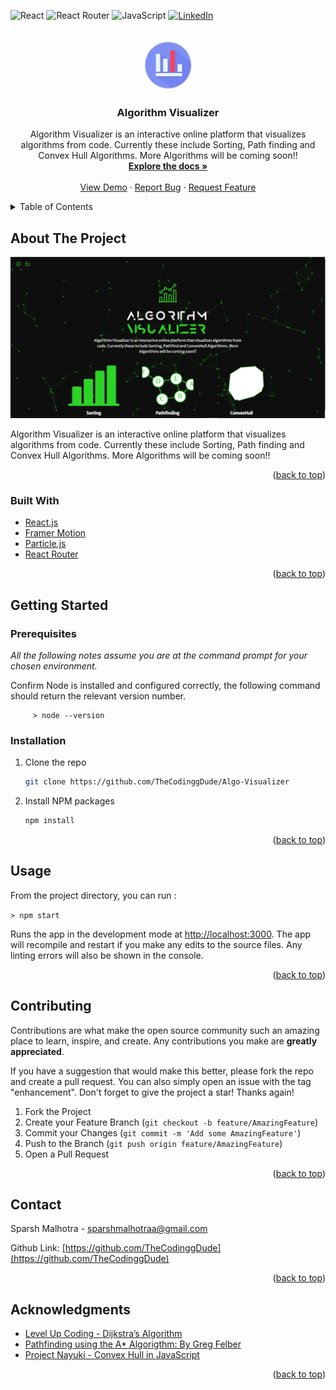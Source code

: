 <div id="top"></div>
<!--
*** Thanks for checking out the Best-README-Template. If you have a suggestion
*** that would make this better, please fork the repo and create a pull request
*** or simply open an issue with the tag "enhancement".
*** Don't forget to give the project a star!
*** Thanks again! Now go create something AMAZING! :D
-->

<!-- PROJECT SHIELDS -->
<!--
*** I'm using markdown "reference style" links for readability.
*** Reference links are enclosed in brackets [ ] instead of parentheses ( ).
*** See the bottom of this document for the declaration of the reference variables
*** for contributors-url, forks-url, etc. This is an optional, concise syntax you may use.
*** https://www.markdownguide.org/basic-syntax/#reference-style-links
-->

![React](https://img.shields.io/badge/react-%2320232a.svg?style=for-the-badge&logo=react&logoColor=%2361DAFB)
![React Router](https://img.shields.io/badge/React_Router-CA4245?style=for-the-badge&logo=react-router&logoColor=white)
![JavaScript](https://img.shields.io/badge/javascript-%23323330.svg?style=for-the-badge&logo=javascript&logoColor=%23F7DF1E)
[![LinkedIn][linkedin-shield]][linkedin-url]

<!-- PROJECT LOGO -->
<br />
<div align="center">
  <a href="https://github.com/TheCodinggDude/Algo-Visualizer">
    <img src="public/Logo.png" alt="Logo" width="80" height="80">
  </a>

<h3 align="center">Algorithm Visualizer</h3>

  <p align="center">
    Algorithm Visualizer is an interactive online platform that visualizes algorithms from code. Currently these include Sorting, Path finding and Convex Hull Algorithms. More Algorithms will be coming soon!!
    <br />
    <a href="https://github.com/TheCodinggDude/Algo-Visualizer"><strong>Explore the docs »</strong></a>
    <br />
    <br />
    <a href="https://algo-visualizer-sparsh.vercel.app/">View Demo</a>
    ·
    <a href="https://github.com/TheCodinggDude/Algo-Visualizer/issues">Report Bug</a>
    ·
    <a href="https://github.com/TheCodinggDude/Algo-Visualizer/issues">Request Feature</a>
  </p>
</div>

<!-- TABLE OF CONTENTS -->
<details>
  <summary>Table of Contents</summary>
  <ol>
    <li>
      <a href="#about-the-project">About The Project</a>
      <ul>
        <li><a href="#built-with">Built With</a></li>
      </ul>
    </li>
    <li>
      <a href="#getting-started">Getting Started</a>
      <ul>
        <li><a href="#prerequisites">Prerequisites</a></li>
        <li><a href="#installation">Installation</a></li>
      </ul>
    </li>
    <li><a href="#usage">Usage</a></li>
    <!-- <li><a href="#roadmap">Roadmap</a></li> -->
    <li><a href="#contributing">Contributing</a></li>
    <!-- <li><a href="#license">License</a></li> -->
    <li><a href="#contact">Contact</a></li>
    <li><a href="#acknowledgments">Acknowledgments</a></li>
  </ol>
</details>

<!-- ABOUT THE PROJECT -->

## About The Project

[![Product Name Screen Shot][product-screenshot]](https://algo-visualizer-sparsh.vercel.app/)

Algorithm Visualizer is an interactive online platform that visualizes algorithms from code. Currently these include Sorting, Path finding and Convex Hull Algorithms. More Algorithms will be coming soon!!

<p align="right">(<a href="#top">back to top</a>)</p>

### Built With

- [React.js](https://reactjs.org/)
- [Framer Motion](https://www.framer.com/motion/)
- [Particle.js](https://vincentgarreau.com/particles.js/)
- [React Router](https://reactrouter.com/)

<p align="right">(<a href="#top">back to top</a>)</p>

<!-- GETTING STARTED -->

## Getting Started

### Prerequisites

_All the following notes assume you are at the command prompt for your chosen environment._

Confirm Node is installed and configured correctly, the following command should return the relevant version number.

```
     > node --version
```

### Installation

1. Clone the repo
   ```sh
   git clone https://github.com/TheCodinggDude/Algo-Visualizer
   ```
2. Install NPM packages
   ```sh
   npm install
   ```

<p align="right">(<a href="#top">back to top</a>)</p>

<!-- USAGE EXAMPLES -->

## Usage

From the project directory, you can run :

`> npm start`

Runs the app in the development mode at [http://localhost:3000](http://localhost:3000). The app will recompile and restart if you make any edits to the source files. Any linting errors will also be shown in the console.

<p align="right">(<a href="#top">back to top</a>)</p>

<!-- ROADMAP -->

<!-- ## Roadmap

- [ ] Feature 1
- [ ] Feature 2
- [ ] Feature 3
  - [ ] Nested Feature

See the [open issues](https://github.com/github_username/repo_name/issues) for a full list of proposed features (and known issues).

<p align="right">(<a href="#top">back to top</a>)</p> -->

<!-- CONTRIBUTING -->

## Contributing

Contributions are what make the open source community such an amazing place to learn, inspire, and create. Any contributions you make are **greatly appreciated**.

If you have a suggestion that would make this better, please fork the repo and create a pull request. You can also simply open an issue with the tag "enhancement".
Don't forget to give the project a star! Thanks again!

1. Fork the Project
2. Create your Feature Branch (`git checkout -b feature/AmazingFeature`)
3. Commit your Changes (`git commit -m 'Add some AmazingFeature'`)
4. Push to the Branch (`git push origin feature/AmazingFeature`)
5. Open a Pull Request

<p align="right">(<a href="#top">back to top</a>)</p>

<!-- LICENSE -->

<!-- ## License

Distributed under the MIT License. See `LICENSE.txt` for more information.

<p align="right">(<a href="#top">back to top</a>)</p> -->

<!-- CONTACT -->

## Contact

Sparsh Malhotra - sparshmalhotraa@gmail.com

Github Link: [https://github.com/TheCodinggDude](https://github.com/TheCodinggDude)

<p align="right">(<a href="#top">back to top</a>)</p>

<!-- ACKNOWLEDGMENTS -->

## Acknowledgments

- [Level Up Coding - Dijkstra’s Algorithm](https://levelup.gitconnected.com/finding-the-shortest-path-in-javascript-dijkstras-algorithm-8d16451eea34)
- [Pathfinding using the A* Algorigthm: By Greg Felber](https://gist.github.com/gfelber36/2024035)
- [Project Nayuki - Convex Hull in JavaScript](https://www.nayuki.io/res/convex-hull-algorithm/convex-hull.js)

<p align="right">(<a href="#top">back to top</a>)</p>

<!-- MARKDOWN LINKS & IMAGES -->
<!-- https://www.markdownguide.org/basic-syntax/#reference-style-links -->

[contributors-shield]: https://img.shields.io/github/contributors/github_username/repo_name.svg?style=for-the-badge
[contributors-url]: https://github.com/github_username/repo_name/graphs/contributors
[forks-shield]: https://img.shields.io/github/forks/github_username/repo_name.svg?style=for-the-badge
[forks-url]: https://github.com/github_username/repo_name/network/members
[stars-shield]: https://img.shields.io/github/stars/github_username/repo_name.svg?style=for-the-badge
[stars-url]: https://github.com/github_username/repo_name/stargazers
[issues-shield]: https://img.shields.io/github/issues/github_username/repo_name.svg?style=for-the-badge
[issues-url]: https://github.com/github_username/repo_name/issues
[license-shield]: https://img.shields.io/github/license/github_username/repo_name.svg?style=for-the-badge
[license-url]: https://github.com/github_username/repo_name/blob/master/LICENSE.txt
[linkedin-shield]: https://img.shields.io/badge/-LinkedIn-black.svg?style=for-the-badge&logo=linkedin&colorB=555
[linkedin-url]: https://www.linkedin.com/in/sparsh-malhotra/
[product-screenshot]: public/Screenshot.png
